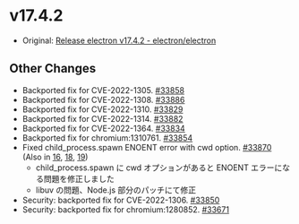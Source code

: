 # v17.4.2

- Original: [Release electron v17.4.2 - electron/electron](https://github.com/electron/electron/releases/tag/v17.4.2)

## Other Changes

- Backported fix for CVE-2022-1305. [#33858](https://github.com/electron/electron/pull/33858)
- Backported fix for CVE-2022-1308. [#33886](https://github.com/electron/electron/pull/33886)
- Backported fix for CVE-2022-1310. [#33829](https://github.com/electron/electron/pull/33829)
- Backported fix for CVE-2022-1314. [#33882](https://github.com/electron/electron/pull/33882)
- Backported fix for CVE-2022-1364. [#33834](https://github.com/electron/electron/pull/33834)
- Backported fix for chromium:1310761. [#33854](https://github.com/electron/electron/pull/33854)
- Fixed child_process.spawn ENOENT error with cwd option. [#33870](https://github.com/electron/electron/pull/33870) (Also in [16](https://github.com/electron/electron/pull/33869), [18](https://github.com/electron/electron/pull/33871), [19](https://github.com/electron/electron/pull/33872))
  - child_process.spawn に cwd オプションがあると ENOENT エラーになる問題を修正しました
  - libuv の問題、Node.js 部分のパッチにて修正
- Security: backported fix for CVE-2022-1306. [#33850](https://github.com/electron/electron/pull/33850)
- Security: backported fix for chromium:1280852. [#33671](https://github.com/electron/electron/pull/33671)
